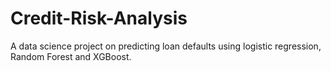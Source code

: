 # Credit-Risk-Analysis
A data science project on predicting loan defaults using logistic regression, Random Forest and XGBoost.
